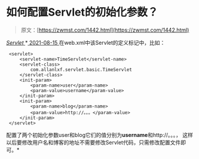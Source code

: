 <!--yml
category: 未分类
date: 0001-01-01 00:00:00
-->

# 如何配置Servlet的初始化参数？

> 原文：[https://zwmst.com/1442.html](https://zwmst.com/1442.html)

   [ *Servlet* ](https://zwmst.com/servlet)*[ <time datetime="2021-08-15T11:32:37+08:00"> 2021-08-15 </time> ](https://zwmst.com/1442.html)  在web.xml中该Servlet的定义标记中，比如：

```
 <servlet>
     <servlet-name>TimeServlet</servlet-name>
     <servlet-class>
         com.allanlxf.servlet.basic.TimeServlet
     </servlet-class>
     <init-param>
         <param-name>user</param-name>
         <param-value>username</param-value>
     </init-param>
     <init-param>
         <param-name>blog</param-name>
         <param-value>http://。。。</param-value>
     </init-param>
 </servlet>
```

配置了两个初始化参数user和blog它们的值分别为**username**和http://。。。， 这样以后要修改用户名和博客的地址不需要修改Servlet代码，只需修改配置文件即可。*
